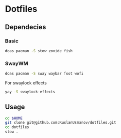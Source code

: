 # Dotfiles



## Dependecies

### Basic

```bash
doas pacman -S stow zoxide fish
```

### SwayWM

```bash
doas pacman -S sway waybar foot wofi
```

For swaylock effects
```bash
yay -S swaylock-effects
```

## Usage

```bash
cd $HOME
git clone git@github.com:RuslanUsmanov/dotfiles.git
cd dotfiles
stow .
```
